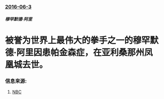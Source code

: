 ### [2016-06-3](/news/2016/06/3/index.md)

##### 穆罕默德·阿里
# 被誉为世界上最伟大的拳手之一的穆罕默德·阿里因患帕金森症，在亚利桑那州凤凰城去世。 




### 信息来源:

1. [NBC](http://www.nbcnews.com/news/sports/muhammad-ali-greatest-all-time-dead-74-n584776)
